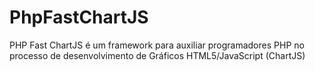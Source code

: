 # PhpFastChartJS
PHP Fast ChartJS é um framework para auxiliar programadores PHP no processo de desenvolvimento de Gráficos HTML5/JavaScript (ChartJS)
